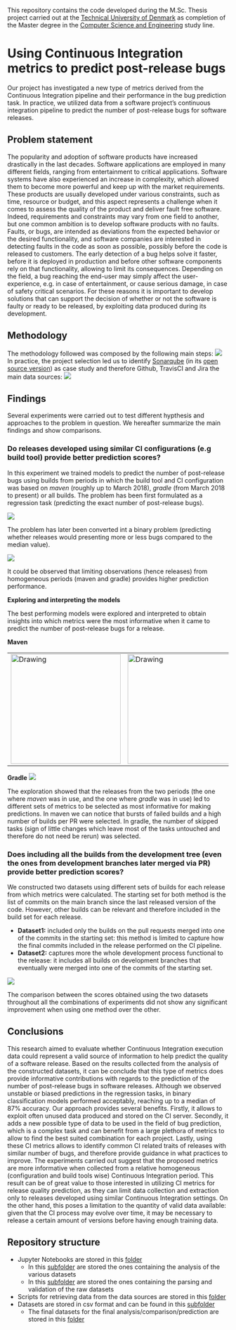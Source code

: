 This repository contains the code developed during the M.Sc. Thesis project carried out at the [Technical University of Denmark](https://www.dtu.dk/) as completion of the Master degree in the [Computer Science and Engineering](https://www.dtu.dk/english/education/msc/programmes/computer_science_and_engineering) study line.

# Using Continuous Integration metrics to predict post-release bugs

Our project has investigated a new type of metrics derived from the Continuous Integration pipeline and their performance in the bug prediction task. In practice, we utilized data from a software project’s continuous integration pipeline to predict the number of post-release bugs for software releases.

## Problem statement
The popularity and adoption of software products have increased drastically in
the last decades. Software applications are employed in many different fields,
ranging from entertainment to critical applications. Software systems have also
experienced an increase in complexity, which allowed them to become more
powerful and keep up with the market requirements. These products are usually
developed under various constraints, such as time, resource or budget,
and this aspect represents a challenge when it comes to assess the quality of the
product and deliver fault free software. Indeed, requirements and constraints may vary from one field to another, but one common ambition is to develop
software products with no faults. Faults, or bugs, are intended as deviations
from the expected behavior or the desired functionality, and software companies
are interested in detecting faults in the code as soon as possible, possibly before
the code is released to customers. The early detection of a bug helps solve it
faster, before it is deployed in production and before other software components
rely on that functionality, allowing to limit its consequences. Depending on
the field, a bug reaching the end-user may simply affect the user-experience,
e.g. in case of entertainment, or cause serious damage, in case of safety critical
scenarios.
For these reasons it is important to develop solutions that can support the
decision of whether or not the software is faulty or ready to be released, by
exploiting data produced during its development.

## Methodology
The methodology followed was composed by the following main steps:
![](figures/Methodology/methodology.png)
In practice, the project selection led us to identify [Sonarqube](https://www.sonarqube.org/) (in its [open source version](https://github.com/SonarSource/sonarqube)) as case study and therefore Github, TravisCI and Jira the main data sources:
![](figures/Methodology/dataset.png)

## Findings
Several experiments were carried out to test different hypthesis and approaches to the problem in question. We hereafter summarize the main findings and show comparisons.

### Do releases developed using similar CI configurations (e.g build tool) provide better prediction scores?

In this experiment we trained models to predict the number of post-release bugs using builds from periods in which the build tool and CI configuration was based on *maven* (roughly up to March 2018), *gradle* (from March 2018 to present) or all builds. The problem has been first formulated as a regression task (predicting the exact number of post-release bugs).

![](figures/machine_learning_results/performance_comparison/reg_dataset1_comparison.png)

The problem has later been converted int a binary problem (predicting whether releases would presenting more or less bugs compared to the median value).

![](figures/machine_learning_results/performance_comparison/bin_dataset1_comparison.png)

It could be observed that limiting observations (hence releases) from homogeneous periods (maven and gradle) provides higher prediction performance.

**Exploring and interpreting the models**

The best performing models were explored and interpreted to obtain insights into which metrics were the most informative when it came to predict the number of post-release bugs for a release.

**Maven**
<table><tr>
<td> <img src="figures/machine_learning_results/maven/knn_dataset1_bin_plot.png" alt="Drawing" style="width: 250px;"/> </td>
<td> <img src="figures/machine_learning_results/maven/dt_dataset2_bin_plot.png" alt="Drawing" style="width: 250px;"/> </td>
</tr></table>

**Gradle**
![](figures/machine_learning_results/gradle/knn_binary_plot.png)

The exploration showed that the releases from the two periods (the one where *maven* was in use, and the one where *gradle* was in use) led to different sets of metrics to be selected as most informative for making predictions. In maven we can notice that bursts of failed builds and a high number of builds per PR were selected. In gradle, the number of skipped tasks (sign of little changes which leave most of the tasks untouched and therefore do not need be rerun) was selected.

### Does including all the builds from the development tree (even the ones from development branches later merged via PR) provide better prediction scores?

We constructed two datasets using different sets of builds for each release from which metrics were calculated. The starting set for both method is the list of commits on the main branch since the last released version of the code. However, other builds can be relevant and therefore included in the build set for each release.

* **Dataset1:** included only the builds on the pull requests merged into one of the commits in the starting set: this method
is limited to capture how the final commits included in the release performed
on the CI pipeline.
* **Dataset2:** captures more the whole
development process functional to the release: it includes all builds on development branches that eventually were merged into one of the commits of the starting set.

![](figures/machine_learning_results/performance_comparison/dataset1_vs_2.png)

The comparison between the scores obtained using the two datasets throughout all the combinations of experiments did not show any significant improvement when using one method over the other.

## Conclusions
This research aimed to evaluate whether Continuous Integration execution data
could represent a valid source of information to help predict the quality of a software
release. Based on the results collected from the analysis of the constructed
datasets, it can be conclude that this type of metrics does provide informative
contributions with regards to the prediction of the number of post-release bugs
in software releases. Although we observed unstable or biased predictions in the
regression tasks, in binary classification models performed acceptably, reaching
up to a median of 87% accuracy.
Our approach provides several benefits. Firstly, it allows to exploit often unused
data produced and stored on the CI server. Secondly, it adds a new possible
type of data to be used in the field of bug prediction, which is a complex task
and can benefit from a large plethora of metrics to allow to find the best suited
combination for each project. Lastly, using these CI metrics allows to identify
common CI related traits of releases with similar number of bugs, and therefore
provide guidance in what practices to improve.
The experiments carried out suggest that the proposed metrics are more informative
when collected from a relative homogeneous (configuration and build
tools wise) Continuous Integration period. This result can be of great value to
those interested in utilizing CI metrics for release quality prediction, as they
can limit data collection and extraction only to releases developed using similar Continuous Integration settings. On the other hand, this poses a limitation to
the quantity of valid data available: given that the CI process may evolve over
time, it may be necessary to release a certain amount of versions before having
enough training data.

## Repository structure
* Jupyter Notebooks are stored in this [folder](/notebooks)
    * In this [subfolder](/notebooks/analysis/) are stored the ones containing the analysis of the various datasets
    * In this [subfolder](notebooks/parser_and_validation/) are stored the ones containing the parsing and validation of the raw datasets
* Scripts for retrieving data from the data sources are stored in this [folder](data_retrivers)
* Datasets are stored in csv format and can be found in this [subfolder](/csv)
    * The final datasets for the final analysis/comparison/prediction are stored in this [folder](csv/final_datasets)
